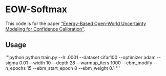 # EOW-Softmax
This code is for the paper ["Energy-Based Open-World Uncertainty Modeling for Confidence Calibration"](https://arxiv.org/abs/2107.12628).
## Usage
'''python
python train.py --lr .0001 --dataset cifar100 --optimizer adam --sigma 0.01 --width 10 --depth 28 --warmup_iters 1000 --ebm_modify --n_epochs 15 --ebm_start_epoch 8 --ebm_weight 0.1
'''
    
